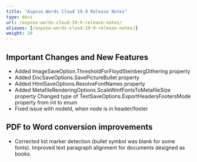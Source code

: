 ```yaml
---
title: "Aspose.Words Cloud 19.9 Release Notes"
type: docs
url: /aspose-words-cloud-19-9-release-notes/
aliases: [/aspose-words-cloud-19-9-release-notes/]
weight: 20
---
```


## **Important Changes and New Features**


- Added ImageSaveOption.ThresholdForFloydSteinbergDithering property
- Added DocSaveOptions.SavePictureBullet property
- Added HtmlSaveOptions.ResolveFontNames property
- Added MetafileRenderingOptions.ScaleWmfFontsToMetafileSize property Changed type of TextSaveOptions.ExportHeadersFootersMode property from int to enum 
- Fixed issue with nodeId, when node is in header/footer
## **PDF to Word conversion improvements**
- Corrected list marker detection (bullet symbol was blank for some fonts). Improved text paragraph alignment for documents designed as books.
